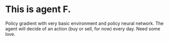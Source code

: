 # This is agent F.

Policy gradient with very basic environment and policy neural network. The agent will decide of an action (buy or sell, for now) every day. 
Need some love.
